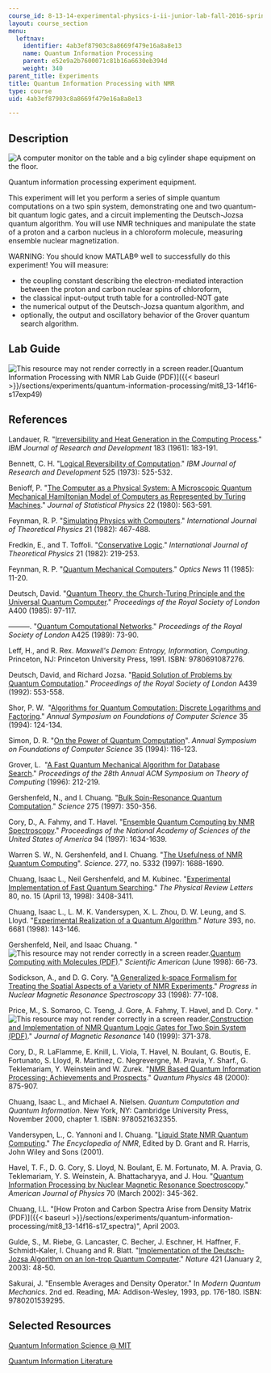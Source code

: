 ```yaml
---
course_id: 8-13-14-experimental-physics-i-ii-junior-lab-fall-2016-spring-2017
layout: course_section
menu:
  leftnav:
    identifier: 4ab3ef87903c8a8669f479e16a8a8e13
    name: Quantum Information Processing
    parent: e52e9a2b7600071c81b16a6630eb394d
    weight: 340
parent_title: Experiments
title: Quantum Information Processing with NMR
type: course
uid: 4ab3ef87903c8a8669f479e16a8a8e13

---
```


Description
-----------

![A computer monitor on the table and a big cylinder shape equipment on the floor.](/courses/physics/8-13-14-experimental-physics-i-ii-junior-lab-fall-2016-spring-2017/experiments/quantum-information-processing/L49_2.jpg)

Quantum information processing experiment equipment.

This experiment will let you perform a series of simple quantum computations on a two spin system, demonstrating one and two quantum-bit quantum logic gates, and a circuit implementing the Deutsch-Jozsa quantum algorithm. You will use NMR techniques and manipulate the state of a proton and a carbon nucleus in a chloroform molecule, measuring ensemble nuclear magnetization.

WARNING: You should know MATLAB® well to successfully do this experiment! You will measure:

*   the coupling constant describing the electron-mediated interaction between the proton and carbon nuclear spins of chloroform,
*   the classical input-output truth table for a controlled-NOT gate
*   the numerical output of the Deutsch-Jozsa quantum algorithm, and
*   optionally, the output and oscillatory behavior of the Grover quantum search algorithm.

Lab Guide
---------

![This resource may not render correctly in a screen reader.](/images/inacessible.gif)[Quantum Information Processing with NMR Lab Guide (PDF)]({{< baseurl >}}/sections/experiments/quantum-information-processing/mit8_13-14f16-s17exp49)

References
----------

Landauer, R. "[Irreversibility and Heat Generation in the Computing Process](https://ieeexplore.ieee.org/document/5392446/)." _IBM Journal of Research and Development_ 183 (1961): 183-191.

Bennett, C. H. "[Logical Reversibility of Computation](https://ieeexplore.ieee.org/document/5391327/)." _IBM Journal of Research and Development_ 525 (1973): 525-532.

Benioff, P. "[The Computer as a Physical System: A Microscopic Quantum Mechanical Hamiltonian Model of Computers as Represented by Turing Machines](https://link.springer.com/article/10.1007%2FBF01011339)." _Journal of Statistical Physics_ 22 (1980): 563-591.

Feynman, R. P. "[Simulating Physics with Computers](https://link.springer.com/article/10.1007%2FBF02650179)." _International Journal of Theoretical Physics_ 21 (1982): 467-488.

Fredkin, E., and T. Toffoli. "[Conservative Logic](https://link.springer.com/article/10.1007%2FBF01857727)." _International Journal of Theoretical Physics_ 21 (1982): 219-253.

Feynman, R. P. "[Quantum Mechanical Computers](https://link.springer.com/article/10.1007/BF01886518)." _Optics News_ 11 (1985): 11-20.

Deutsch, David. "[Quantum Theory, the Church-Turing Principle and the Universal Quantum Computer](http://rspa.royalsocietypublishing.org/content/400/1818/97)." _Proceedings of the Royal Society of London_ A400 (1985): 97-117.

———. "[Quantum Computational Networks](http://www.jstor.org/stable/2398494?seq=1#page_scan_tab_contents)." _Proceedings of the Royal Society of London_ A425 (1989): 73-90.

Leff, H., and R. Rex. _Maxwell's Demon: Entropy, Information, Computing_. Princeton, NJ: Princeton University Press, 1991. ISBN: 9780691087276.

Deutsch, David, and Richard Jozsa. "[Rapid Solution of Problems by Quantum Computation](http://rspa.royalsocietypublishing.org/content/439/1907/553)." _Proceedings of the Royal Society of London_ A439 (1992): 553-558.

Shor, P. W.  "[Algorithms for Quantum Computation: Discrete Logarithms and Factoring](https://ieeexplore.ieee.org/document/365700/)." _Annual Symposium on Foundations of Computer Science_ 35 (1994): 124-134.

Simon, D. R. "[On the Power of Quantum Computation](https://courses.cs.washington.edu/courses/cse599/01wi/papers/simon_qc.pdf)". _Annual Symposium on Foundations of Computer Science_ 35 (1994): 116-123.

Grover, L.  "[A Fast Quantum Mechanical Algorithm for Database Search](https://arxiv.org/abs/quant-ph/9605043)." _Proceedings of the 28th Annual ACM Symposium on Theory of Computing_ (1996): 212-219.

Gershenfeld, N., and I. Chuang. "[Bulk Spin-Resonance Quantum Computation](http://science.sciencemag.org/content/275/5298/350)." _Science_ 275 (1997): 350-356.

Cory, D., A. Fahmy, and T. Havel. "[Ensemble Quantum Computing by NMR Spectroscopy](http://www.pnas.org/content/94/5/1634)." _Proceedings of the National Academy of Sciences of the United States of America_ 94 (1997): 1634-1639.

Warren S. W., N. Gershenfeld, and I. Chuang. "[The Usefulness of NMR Quantum Computing](http://science.sciencemag.org/content/277/5332/1688)". _Science_. 277, no. 5332 (1997): 1688-1690.

Chuang, Isaac L., Neil Gershenfeld, and M. Kubinec. "[Experimental Implementation of Fast Quantum Searching](https://journals.aps.org/prl/abstract/10.1103/PhysRevLett.80.3408)." _The Physical Review Letters_ 80, no. 15 (April 13, 1998): 3408-3411.

Chuang, Isaac L., L. M. K. Vandersypen, X. L. Zhou, D. W. Leung, and S. Lloyd. "[Experimental Realization of a Quantum Algorithm](https://arxiv.org/abs/quant-ph/9801037)." _Nature_ 393, no. 6681 (1998): 143-146.

Gershenfeld, Neil, and Isaac Chuang. "![This resource may not render correctly in a screen reader.](/images/inacessible.gif)[Quantum Computing with Molecules (PDF)](http://cba.mit.edu/docs/papers/98.06.sciqc.pdf)." _Scientific American_ (June 1998): 66-73.

Sodickson, A., and D. G. Cory. "[A Generalized k-space Formalism for Treating the Spatial Aspects of a Variety of NMR Experiments](https://www.sciencedirect.com/science/article/pii/S0079656598000211?via%3Dihub)." _Progress in Nuclear Magnetic Resonance Spectroscopy_ 33 (1998): 77-108.

Price, M., S. Somaroo, C. Tseng, J. Gore, A. Fahmy, T. Havel, and D. Cory. "![This resource may not render correctly in a screen reader.](/images/inacessible.gif)[Construction and Implementation of NMR Quantum Logic Gates for Two Spin System (PDF)](https://ac.els-cdn.com/S1090780799918517/1-s2.0-S1090780799918517-main.pdf?_tid=3729656a-4bd2-4182-a984-9ecc2cf499b9&acdnat=1525281806_c7b42b38349e1fa4b7344ae6aef98ce4)." _Journal of Magnetic Resonance_ 140 (1999): 371-378.

Cory, D., R. LaFlamme, E. Knill, L. Viola, T. Havel, N. Boulant, G. Boutis, E. Fortunato, S. Lloyd, R. Martinez, C. Negrevergne, M. Pravia, Y. Sharf., G. Teklemariam, Y. Weinstein and W. Zurek. "[NMR Based Quantum Information Processing: Achievements and Prospects](https://arxiv.org/abs/quant-ph/0004104)." _Quantum Physics_ 48 (2000): 875-907.

Chuang, Isaac L., and Michael A. Nielsen. _Quantum Computation and Quantum Information_. New York, NY: Cambridge University Press, November 2000, chapter 1. ISBN: 9780521632355.

Vandersypen, L., C. Yannoni and I. Chuang. "[Liquid State NMR Quantum Computing](https://arxiv.org/abs/quant-ph/0012108)." _The Encyclopedia of NMR_, Edited by D. Grant and R. Harris, John Wiley and Sons (2001).

Havel, T. F., D. G. Cory, S. Lloyd, N. Boulant, E. M. Fortunato, M. A. Pravia, G. Teklemariam, Y. S. Weinstein, A. Bhattacharyya, and J. Hou. "[Quantum Information Processing by Nuclear Magnetic Resonance Spectroscopy](https://aapt.scitation.org/doi/10.1119/1.1446857)." _American Journal of Physics_ 70 (March 2002): 345-362.

Chuang, I.L. "[How Proton and Carbon Spectra Arise from Density Matrix (PDF)]({{< baseurl >}}/sections/experiments/quantum-information-processing/mit8_13-14f16-s17_spectra)", April 2003.

Gulde, S., M. Riebe, G. Lancaster, C. Becher, J. Eschner, H. Haffner, F. Schmidt-Kaler, I. Chuang and R. Blatt. "[Implementation of the Deutsch-Jozsa Algorithm on an Ion-trop Quantum Computer](https://www.nature.com/articles/nature01336)." _Nature_ 421 (January 2, 2003): 48-50.

Sakurai, J. "Ensemble Averages and Density Operator." In _Modern Quantum Mechanics_. 2nd ed. Reading, MA: Addison-Wesley, 1993, pp. 176-180. ISBN: 9780201539295.

Selected Resources
------------------

[Quantum Information Science @ MIT](http://qis.mit.edu/)

[Quantum Information Literature](http://www.eg.bucknell.edu/~dcollins/research/qcliterature.html)